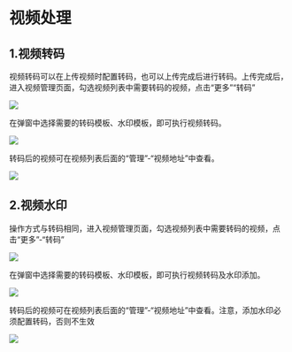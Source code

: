 # 视频处理

## 1.视频转码
视频转码可以在上传视频时配置转码，也可以上传完成后进行转码。上传完成后，进入视频管理页面，勾选视频列表中需要转码的视频，点击“更多”“转码”

![](https://github.com/jdcloudcom/cn/blob/6095a336fd4c1d5c1e448a37e933d569414fe918/image/Video-on-Demand/%E8%A7%86%E9%A2%91%E8%BD%AC%E7%A0%811.png)

在弹窗中选择需要的转码模板、水印模板，即可执行视频转码。

![](https://github.com/jdcloudcom/cn/blob/6095a336fd4c1d5c1e448a37e933d569414fe918/image/Video-on-Demand/%E8%A7%86%E9%A2%91%E8%BD%AC%E7%A0%812.png)

转码后的视频可在视频列表后面的“管理”-“视频地址”中查看。

![](https://github.com/jdcloudcom/cn/blob/6095a336fd4c1d5c1e448a37e933d569414fe918/image/Video-on-Demand/%E8%A7%86%E9%A2%91%E8%BD%AC%E7%A0%813.png)

## 2.视频水印
操作方式与转码相同，进入视频管理页面，勾选视频列表中需要转码的视频，点击“更多”-“转码”

![](https://github.com/jdcloudcom/cn/blob/6095a336fd4c1d5c1e448a37e933d569414fe918/image/Video-on-Demand/%E6%B7%BB%E5%8A%A0%E6%B0%B4%E5%8D%B01.png)

在弹窗中选择需要的转码模板、水印模板，即可执行视频转码及水印添加。

![](https://github.com/jdcloudcom/cn/blob/6095a336fd4c1d5c1e448a37e933d569414fe918/image/Video-on-Demand/%E6%B0%B4%E5%8D%B0%E8%AE%BE%E7%BD%AE2.png)

转码后的视频可在视频列表后面的“管理”-“视频地址”中查看。注意，添加水印必须配置转码，否则不生效

![](https://github.com/jdcloudcom/cn/blob/6095a336fd4c1d5c1e448a37e933d569414fe918/image/Video-on-Demand/%E6%B7%BB%E5%8A%A0%E6%B0%B4%E5%8D%B03.png)



